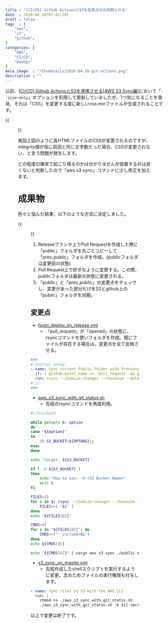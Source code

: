```yaml
---
title : "[CI/CD] Github ActionsとS3を変更点のみ同期させる"
date  : 2020-04-28T07:42:20Z
draft : false
tags  : [
    "aws",
    "s3",
    "github",
]
categories: [
    "AWS",
    "CI/CD",
    "DevOps"
]
meta_image  : "/thumbnails/2020-04-28-git-actions.png"
description : ""
---
```


以前、[[CI/CD] Github ActionsとS3を連携させる[AWS S3 Sync編]](https://amezou.com/posts/2020/04/17/aws-s3-sync/)において「`--size-only`」オプションを利用して更新していましたが、1つ気になることを発見、それは「CSS」を変更する度に新しいcss.minファイルが生成されることです。

{{<figure src="/images/2020/04-28-git-actions-01.png">}}

毎回上図のように各HTMLファイルのCSSが変更されるのですが、integrity値が仮に前回と同じ文字数だった場合、CSSが変更されない、と言う問題が発生します。

どの程度の確率で起こり得るのかは分かりませんが放置するのは良くないと判断したので「aws s3 sync」コマンドに少し修正を加えます。

# 成果物

色々と悩んだ結果、以下のような方式に決定しました。

{{<figure src="/images/2020/04-28-git-actions-02.png">}}

1. Releaseブランチ上でPull Requestを作成した際に「public」フォルダを丸ごとコピーして「prev_public」フォルダを作成。(publicフォルダは変更前の状態)
2. Pull Request上で好きなように変更する。この際、publicフォルダは最新の状態に変更される。
3. 「public」と「prev_public」の変更点をチェックし、変更があった部分だけをS3とgithub上の「public」フォルダを同期。

## 変更点
- [hugo_deploy_on_release.yml](https://github.com/amezousan/hugo-serverless-blog/blob/master/.github/workflows/hugo_deploy_on_release.yml)
  - 「pull_request」が「opened」の状態に、rsyncコマンドを使いフォルダを作成。既にファイルが存在する場合は、変更点を全て反映させる。
```yaml
###
# Initial Setup
- name: Sync current Public folder with Previous Public
  if: ( github.event_name == 'pull_request' && github.event.action == 'opened' )
  run: rsync --itemize-changes --checksum --delete --recursive public/ prev_public/
# //
###
```

- [aws_s3_sync_with_git_status.sh](https://github.com/amezousan/hugo-serverless-blog/blob/master/aws_s3_sync_with_git_status.sh)
  - 先程のrsyncコマンドを再度利用。
```sh
#!/bin/bash

while getopts b: option
do
case "${option}"
in
    b) S3_BUCKET=${OPTARG};;
esac
done

echo "Target: ${S3_BUCKET}"

if [ -z ${S3_BUCKET} ]
then
    echo "How to use: -b <S3 Bucket Name>"
    exit 1
fi

FILES=()
for i in $( rsync --itemize-changes --checksum --dry-run --delete --recursive public/ prev_public/|awk '{print $2}' ); do
    FILES+=( "$i" )
done
echo "${FILES[@]}"

CMDS=()
for i in "${FILES[@]}"; do
    CMDS+=("--include=$i")
done
echo ${CMDS[@]}

echo "${CMDS[@]}" | xargs aws s3 sync ./public s3://${S3_BUCKET}/public --delete --exclude "*"
```

- [s3_sync_on_master.yml](https://github.com/amezousan/hugo-serverless-blog/blob/master/.github/workflows/s3_sync_on_master.yml)
  - 先程作成したshellスクリプトを実行するように変更。念のためファイルの実行権限も付与します。

```yaml
- name: Sync files to S3 with the AWS CLI
  run: |
    chmod +x ./aws_s3_sync_with_git_status.sh
    ./aws_s3_sync_with_git_status.sh -b ${{ secrets.AWS_S3_BUCKET }}
```

以上で変更は終了です。
